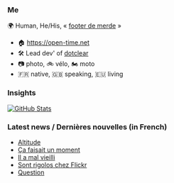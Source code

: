 ### Me

🌍 Human, He/His, « [footer de merde](https://open-time.net/post/2013/07/17/La-veritable-histoire-du-Footer-de-merde-) » 
* 🏠 https://open-time.net 
* 🛠️ Lead dev' of [dotclear](https://git.dotclear.org/dev/dotclear)
* 📷 photo, 🚲 vélo, 🏍️ moto 
* 🇫🇷 native, 🇬🇧 speaking, 🇪🇺 living

### Insights

[![GitHub Stats](https://github-readme-stats-sigma-five.vercel.app/api?username=franck-paul)](https://github.com/franck-paul)

### Latest news / Dernières nouvelles (in French)

<!-- BLOG-POST-LIST:START -->
- [Altitude](https://open-time.net/post/2024/11/26/Altitude)
- [Ça faisait un moment](https://open-time.net/post/2024/11/25/Ca-faisait-un-moment)
- [Il a mal vieilli](https://open-time.net/post/2024/11/24/Il-a-mal-vieilli)
- [Sont rigolos chez Flickr](https://open-time.net/post/2024/11/23/Sont-rigolos-chez-Flickr)
- [Question](https://open-time.net/post/2024/11/22/Question)
<!-- BLOG-POST-LIST:END -->
